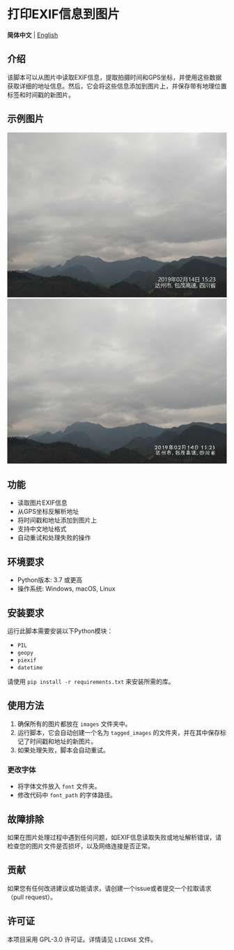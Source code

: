 # 打印EXIF信息到图片

**简体中文** | [English](README_en.md) 

## 介绍
该脚本可以从图片中读取EXIF信息，提取拍摄时间和GPS坐标，并使用这些数据获取详细的地址信息。然后，它会将这些信息添加到图片上，并保存带有地理位置标签和时间戳的新图片。

## 示例图片
![1](https://github.com/fjd2004711/print-exif-to-photo/blob/main/Sample%20image/1.jpg)  
![2](https://github.com/fjd2004711/print-exif-to-photo/blob/main/Sample%20image/2.jpg)


## 功能
- 读取图片EXIF信息
- 从GPS坐标反解析地址
- 将时间戳和地址添加到图片上
- 支持中文地址格式
- 自动重试和处理失败的操作

## 环境要求

- Python版本: 3.7 或更高
- 操作系统: Windows, macOS, Linux

## 安装要求
运行此脚本需要安装以下Python模块：
- `PIL`
- `geopy`
- `piexif`
- `datetime`

请使用 `pip install -r requirements.txt` 来安装所需的库。

## 使用方法
1. 确保所有的图片都放在 `images` 文件夹中。
2. 运行脚本，它会自动创建一个名为 `tagged_images` 的文件夹，并在其中保存标记了时间戳和地址的新图片。
3. 如果处理失败，脚本会自动重试。

### 更改字体
- 将字体文件放入 `font`  文件夹。
- 修改代码中 `font_path` 的字体路径。


## 故障排除
如果在图片处理过程中遇到任何问题，如EXIF信息读取失败或地址解析错误，请检查您的图片文件是否损坏，以及网络连接是否正常。

## 贡献
如果您有任何改进建议或功能请求，请创建一个issue或者提交一个拉取请求（pull request）。

## 许可证
本项目采用 GPL-3.0 许可证。详情请见 `LICENSE` 文件。        